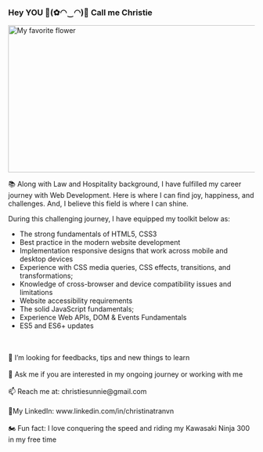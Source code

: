 ### Hey YOU 🔆(✿◠‿◠)🔆 Call me Christie
<img src="https://gilmour.com/wp-content/uploads/2018/03/growing-sunflowers.jpg" alt="My favorite flower" width="800" height="300">

📚 Along with Law and Hospitality background, I have fulfilled my career journey with Web Development. Here is where I can find joy, happiness, and challenges. And, I believe this field is where I can shine.

During this challenging journey, I have equipped my toolkit below as:
- The strong fundamentals of HTML5, CSS3
- Best practice in the modern website development
- Implementation responsive designs that work across mobile and desktop devices
- Experience with CSS media queries, CSS effects, transitions, and transformations; 
- Knowledge of cross-browser and device compatibility issues and limitations
- Website accessibility requirements
- The solid JavaScript fundamentals;
- Experience Web APIs, DOM & Events Fundamentals
- ES5 and ES6+ updates
<br>
<br>
🤔 I’m looking for feedbacks, tips and new things to learn
 <br>
 <br>
💬 Ask me if you are interested in my ongoing journey or working with me
<br>
<br>
📫 Reach me at: christiesunnie@gmail.com
<br>
<br>
🔗My LinkedIn: www.linkedin.com/in/christinatranvn
<br>
<br>
🏍 Fun fact: I love conquering the speed and riding my Kawasaki Ninja 300 in my free time

